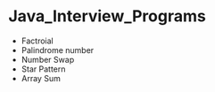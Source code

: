 # Java_Interview_Programs

* Factroial
* Palindrome number
* Number Swap
* Star Pattern
* Array Sum
